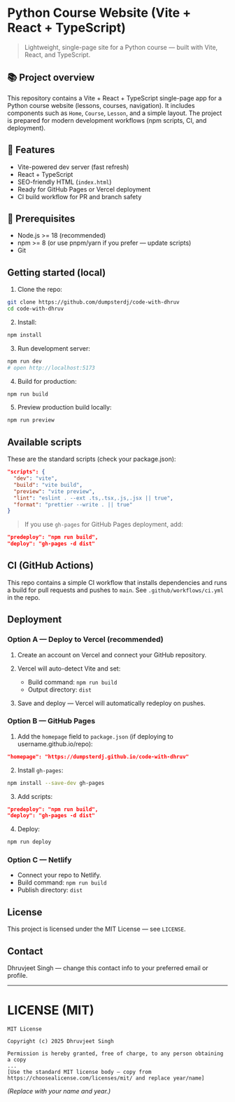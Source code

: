 # Python Course Website (Vite + React + TypeScript)

> Lightweight, single-page site for a Python course — built with Vite, React, and TypeScript.

## 📚 Project overview
This repository contains a Vite + React + TypeScript single-page app for a Python course website (lessons, courses, navigation). It includes components such as `Home`, `Course`, `Lesson`, and a simple layout. The project is prepared for modern development workflows (npm scripts, CI, and deployment).

## 🚀 Features
- Vite-powered dev server (fast refresh)
- React + TypeScript
- SEO-friendly HTML (`index.html`)
- Ready for GitHub Pages or Vercel deployment
- CI build workflow for PR and branch safety

## 🔧 Prerequisites
- Node.js >= 18 (recommended)
- npm >= 8 (or use pnpm/yarn if you prefer — update scripts)
- Git

## Getting started (local)
1. Clone the repo:
```bash
git clone https://github.com/dumpsterdj/code-with-dhruv
cd code-with-dhruv
````

2. Install:

```bash
npm install
```

3. Run development server:

```bash
npm run dev
# open http://localhost:5173
```

4. Build for production:

```bash
npm run build
```

5. Preview production build locally:

```bash
npm run preview
```

## Available scripts

These are the standard scripts (check your package.json):

```json
"scripts": {
  "dev": "vite",
  "build": "vite build",
  "preview": "vite preview",
  "lint": "eslint . --ext .ts,.tsx,.js,.jsx || true",
  "format": "prettier --write . || true"
}
```

> If you use `gh-pages` for GitHub Pages deployment, add:

```json
"predeploy": "npm run build",
"deploy": "gh-pages -d dist"
```

## CI (GitHub Actions)

This repo contains a simple CI workflow that installs dependencies and runs a build for pull requests and pushes to `main`. See `.github/workflows/ci.yml` in the repo.

## Deployment

### Option A — Deploy to Vercel (recommended)

1. Create an account on Vercel and connect your GitHub repository.
2. Vercel will auto-detect Vite and set:

   * Build command: `npm run build`
   * Output directory: `dist`
3. Save and deploy — Vercel will automatically redeploy on pushes.

### Option B — GitHub Pages

1. Add the `homepage` field to `package.json` (if deploying to username.github.io/repo):

```json
"homepage": "https://dumpsterdj.github.io/code-with-dhruv"
```

2. Install `gh-pages`:

```bash
npm install --save-dev gh-pages
```

3. Add scripts:

```json
"predeploy": "npm run build",
"deploy": "gh-pages -d dist"
```

4. Deploy:

```bash
npm run deploy
```

### Option C — Netlify

* Connect your repo to Netlify.
* Build command: `npm run build`
* Publish directory: `dist`

## License

This project is licensed under the MIT License — see `LICENSE`.

## Contact

Dhruvjeet Singh — change this contact info to your preferred email or profile.

---

# LICENSE (MIT)

```text
MIT License

Copyright (c) 2025 Dhruvjeet Singh

Permission is hereby granted, free of charge, to any person obtaining a copy
...
[Use the standard MIT license body — copy from https://choosealicense.com/licenses/mit/ and replace year/name]
```

*(Replace with your name and year.)*
